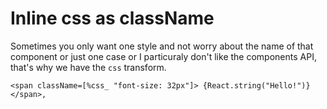 # Inline css as className

Sometimes you only want one style and not worry about the name
of that component or just one case or I particuraly don't like the components API, that's why we have
the `css` transform.

```reason
<span className=[%css_ "font-size: 32px"]> {React.string("Hello!")} </span>,
```
